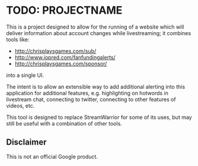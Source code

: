 # TODO: PROJECTNAME

This is a project designed to allow for the running of a website which will
deliver information about account changes while livestreaming; it combines
tools like:

 - http://chrisplaysgames.com/sub/
 - http://www.iopred.com/fanfundingalerts/
 - http://chrisplaysgames.com/sponsor/

into a single UI.

The intent is to allow an extensible way to add additional alerting into this
application for additional features, e.g. highlighting on hotwords in
livestream chat, connecting to twitter, connecting to other features of
videos, etc.

This tool is designed to replace StreamWarrior for some of its uses, but
may still be useful with a combination of other tools.

## Disclaimer
This is not an official Google product.
